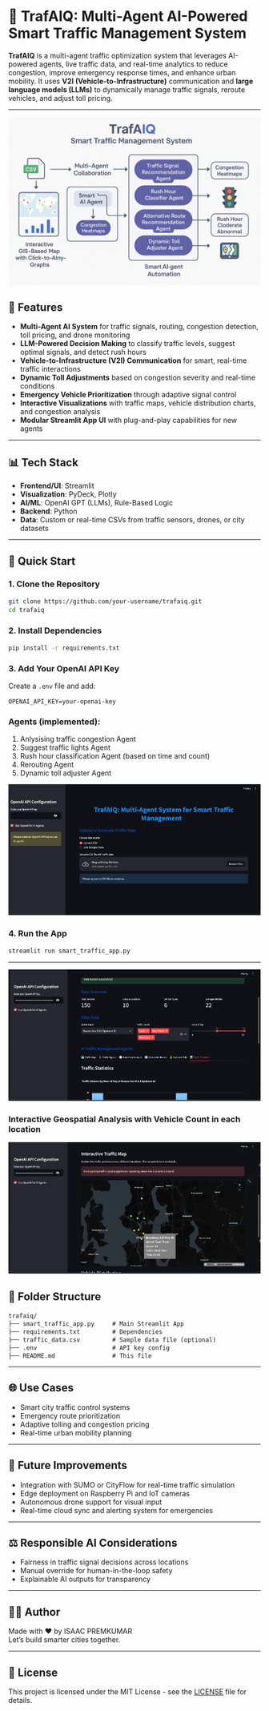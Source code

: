 
# 🚦 TrafAIQ: Multi-Agent AI-Powered Smart Traffic Management System

**TrafAIQ** is a multi-agent traffic optimization system that leverages AI-powered agents, live traffic data, and real-time analytics to reduce congestion, improve emergency response times, and enhance urban mobility. It uses **V2I (Vehicle-to-Infrastructure)** communication and **large language models (LLMs)** to dynamically manage traffic signals, reroute vehicles, and adjust toll pricing.

---

![TrafAIQ Workflow](Workflow.png)

## 🧠 Features

- **Multi-Agent AI System** for traffic signals, routing, congestion detection, toll pricing, and drone monitoring
- **LLM-Powered Decision Making** to classify traffic levels, suggest optimal signals, and detect rush hours
- **Vehicle-to-Infrastructure (V2I) Communication** for smart, real-time traffic interactions
- **Dynamic Toll Adjustments** based on congestion severity and real-time conditions
- **Emergency Vehicle Prioritization** through adaptive signal control
- **Interactive Visualizations** with traffic maps, vehicle distribution charts, and congestion analysis
- **Modular Streamlit App UI** with plug-and-play capabilities for new agents

---

## 📊 Tech Stack

- **Frontend/UI**: Streamlit
- **Visualization**: PyDeck, Plotly
- **AI/ML**: OpenAI GPT (LLMs), Rule-Based Logic
- **Backend**: Python
- **Data**: Custom or real-time CSVs from traffic sensors, drones, or city datasets

---

## 🚀 Quick Start

### 1. Clone the Repository
```bash
git clone https://github.com/your-username/trafaiq.git
cd trafaiq
```

### 2. Install Dependencies
```bash
pip install -r requirements.txt
```

### 3. Add Your OpenAI API Key
Create a `.env` file and add:
```env
OPENAI_API_KEY=your-openai-key
```

### Agents (implemented): 
1. Anlysising traffic congestion Agent
2. Suggest traffic lights Agent
3. Rush hour classification Agent (based on time and count) 
4. Rerouting Agent
5. Dynamic toll adjuster Agent 


![dashboard](TrafAIQ1.png)
### 4. Run the App
```bash
streamlit run smart_traffic_app.py
```

---
![dashboard](dashboard.png)

### Interactive Geospatial Analysis with Vehicle Count in each location
![dashboard](InteractiveGIS.png)
## 📂 Folder Structure
```text
trafaiq/
├── smart_traffic_app.py     # Main Streamlit App
├── requirements.txt         # Dependencies
├── traffic_data.csv         # Sample data file (optional)
├── .env                     # API key config
├── README.md                # This file
```

---

## 🌐 Use Cases

- Smart city traffic control systems
- Emergency route prioritization
- Adaptive tolling and congestion pricing
- Real-time urban mobility planning

---

## 📌 Future Improvements

- Integration with SUMO or CityFlow for real-time traffic simulation
- Edge deployment on Raspberry Pi and IoT cameras
- Autonomous drone support for visual input
- Real-time cloud sync and alerting system for emergencies

---

## ⚖️ Responsible AI Considerations

- Fairness in traffic signal decisions across locations
- Manual override for human-in-the-loop safety
- Explainable AI outputs for transparency

---

## 👨‍💻 Author

Made with ❤️ by ISAAC PREMKUMAR  
Let’s build smarter cities together.

---

## 📄 License

This project is licensed under the MIT License - see the [LICENSE](LICENSE) file for details.
